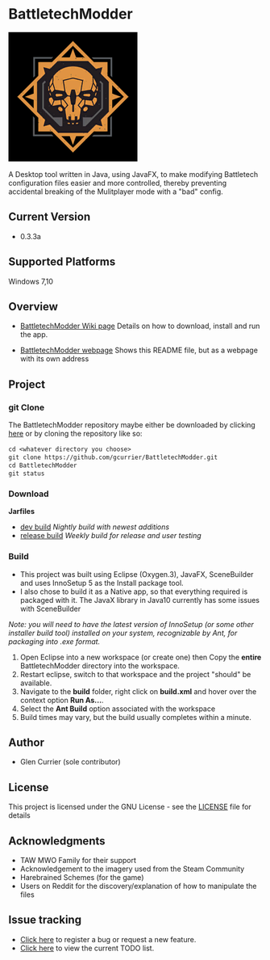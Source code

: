 # BattletechModder
![logo](https://github.com/gcurrier/BattletechModder/blob/master/resources/Battletech-Mercs-Logo.png)


A Desktop tool written in Java, using JavaFX, to make modifying Battletech configuration files easier and more controlled, thereby preventing accidental breaking of the Mulitplayer mode with a "bad" config.

## Current Version
- 0.3.3a

## Supported Platforms

Windows 7,10 

## Overview
- [BattletechModder Wiki page](https://github.com/gcurrier/BattletechModder/wiki)
    Details on how to download, install and run the app.

- [BattletechModder webpage](https://gcurrier.github.io/BattletechModder/)
    Shows this README file, but as a webpage with its own address

## Project

### git Clone

The BattletechModder repository maybe either be downloaded by clicking [here](https://github.com/gcurrier/BattletechModder/archive/master.zip) or by cloning the repository like so:
```
cd <whatever directory you choose>
git clone https://github.com/gcurrier/BattletechModder.git
cd BattletechModder
git status
```

### Download
**Jarfiles**
- [dev build](https://github.com/gcurrier/BattletechModder/raw/dev/build/dist/BattletechModder.jar) _Nightly build with newest additions_
- [release build](https://github.com/gcurrier/BattletechModder/raw/master/build/dist/BattletechModder.jar) _Weekly build for release and user testing_

### Build

- This project was built using Eclipse (Oxygen.3), JavaFX, SceneBuilder and uses InnoSetup 5 as the Install package tool. 
- I also chose to build it as a Native app, so that everything required is packaged with it.
    The JavaX library in Java10 currently has some issues with SceneBuilder
    
_Note: you will need to have the latest version of InnoSetup (or some other installer build tool) installed on your system, recognizable by Ant, for packaging into .exe format._
1. Open Eclipse into a new workspace (or create one) then Copy the __entire__ BattletechModder directory into the workspace.
2. Restart eclipse, switch to that workspace and the project "should" be available.
3. Navigate to the **build** folder, right click on **build.xml** and hover over the context option **Run As...**.
4. Select the **Ant Build** option associated with the workspace
5. Build times may vary, but the build usually completes within a minute.

## Author

- Glen Currier (sole contributor)

## License

This project is licensed under the GNU License - see the [LICENSE](LICENSE) file for details

## Acknowledgments

* TAW MWO Family for their support
* Acknowledgement to the imagery used from the Steam Community
* Harebrained Schemes (for the game)
* Users on Reddit for the discovery/explanation of how to manipulate the files

## Issue tracking
- [Click here](https://github.com/gcurrier/BattletechModder/issues/new/choose) to register a bug or request a new feature.
- [Click here](https://github.com/gcurrier/BattletechModder/projects/1) to view the current TODO list.

